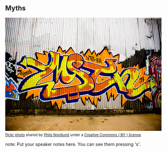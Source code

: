 ##  Myths

<a title="Myth" href="https://flickr.com/photos/philon/2641927403"><img src="/images/2641927403_cd52838508.jpg" /></a><br /><small><a title="Myth" href="https://flickr.com/photos/philon/2641927403">flickr photo</a> shared by <a href="https://flickr.com/people/philon">Philo Nordlund</a> under a <a href="https://creativecommons.org/licenses/by/2.0/">Creative Commons ( BY ) license</a> </small>

note:
    Put your speaker notes here.
    You can see them pressing 's'.

